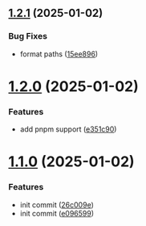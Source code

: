 ## [1.2.1](https://github.com/tardis-ksh/Tencent-Cloud-CDN-Purge-Paths-Cache/compare/v1.2.0...v1.2.1) (2025-01-02)


### Bug Fixes

* format paths ([15ee896](https://github.com/tardis-ksh/Tencent-Cloud-CDN-Purge-Paths-Cache/commit/15ee8966b30df0b1dcbd3c0b576d6eb95ab7fabc))



# [1.2.0](https://github.com/tardis-ksh/Tencent-Cloud-CDN-Purge-Paths-Cache/compare/v1.1.0...v1.2.0) (2025-01-02)


### Features

* add pnpm support ([e351c90](https://github.com/tardis-ksh/Tencent-Cloud-CDN-Purge-Paths-Cache/commit/e351c90733c82a4118aca58be9bb8ab8d621b25a))



# [1.1.0](https://github.com/tardis-ksh/Tencent-Cloud-CDN-Purge-Paths-Cache/compare/e0965996b05342f09e16b23e262d283e6cf20fb3...v1.1.0) (2025-01-02)


### Features

* init commit ([26c009e](https://github.com/tardis-ksh/Tencent-Cloud-CDN-Purge-Paths-Cache/commit/26c009e01874ef4ac3ca50b63aae5dd1b4965ea8))
* init commit ([e096599](https://github.com/tardis-ksh/Tencent-Cloud-CDN-Purge-Paths-Cache/commit/e0965996b05342f09e16b23e262d283e6cf20fb3))



